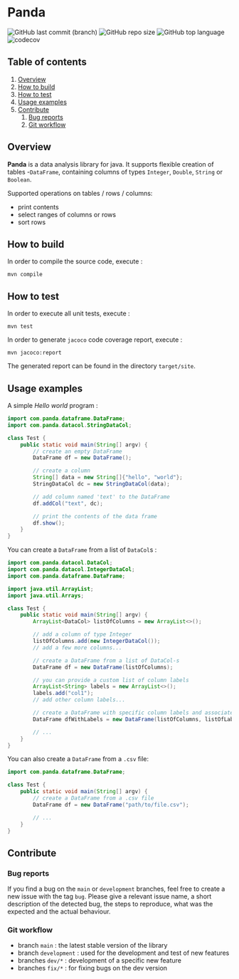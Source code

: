 # Panda

![GitHub last commit (branch)](https://img.shields.io/github/last-commit/etiennereat/projectDevops/main)
![GitHub repo size](https://img.shields.io/github/repo-size/etiennereat/projectDevops)
![GitHub top language](https://img.shields.io/github/languages/top/etiennereat/projectDevops)
![codecov](https://codecov.io/gh/etiennereat/projectDevops/branch/development/graph/badge.svg?token=YRL0FVRI5K)

[comment]: <> ([![codecov]&#40;https://codecov.io/gh/etiennereat/projectDevops/branch/development/graph/badge.svg?token=YRL0FVRI5K&#41;]&#40;https://codecov.io/gh/etiennereat/projectDevops&#41;)

## Table of contents

1. [Overview](#overview)
2. [How to build](#how-to-build)
3. [How to test](#how-to-test)
4. [Usage examples](#usage-examples)
5. [Contribute](#contribute)
    1. [Bug reports](#bug-reports)
    2. [Git workflow](#git-workflow)

## Overview

**Panda** is a data analysis library for java. It supports flexible creation of tables -`DataFrame`, containing columns
of types `Integer`, `Double`, `String` or `Boolean`.

Supported operations on tables / rows / columns:

- print contents
- select ranges of columns or rows
- sort rows

## How to build

In order to compile the source code, execute :

```
mvn compile
```

## How to test

In order to execute all unit tests, execute :

```
mvn test
```

In order to generate `jacoco` code coverage report, execute :

```
mvn jacoco:report
```

The generated report can be found in the directory `target/site`.

## Usage examples

A simple _Hello world_ program :

```java
import com.panda.dataframe.DataFrame;
import com.panda.datacol.StringDataCol;

class Test {
    public static void main(String[] argv) {
        // create an empty DataFrame
        DataFrame df = new DataFrame();

        // create a column
        String[] data = new String[]{"hello", "world"};
        StringDataCol dc = new StringDataCol(data);

        // add column named 'text' to the DataFrame
        df.addCol("text", dc);

        // print the contents of the data frame
        df.show();
    }
}
```

You can create a `DataFrame` from a list of `DataCol`s :

```java
import com.panda.datacol.DataCol;
import com.panda.datacol.IntegerDataCol;
import com.panda.dataframe.DataFrame;

import java.util.ArrayList;
import java.util.Arrays;

class Test {
    public static void main(String[] argv) {
        ArrayList<DataCol> listOfColumns = new ArrayList<>();

        // add a column of type Integer
        listOfColumns.add(new IntegerDataCol());
        // add a few more columns...

        // create a DataFrame from a list of DataCol-s
        DataFrame df = new DataFrame(listOfColumns);

        // you can provide a custom list of column labels
        ArrayList<String> labels = new ArrayList<>();
        labels.add("col1");
        // add other column labels...

        // create a DataFrame with specific column labels and associated data
        DataFrame dfWithLabels = new DataFrame(listOfColumns, listOfLabels);

        // ...
    }
}
```

You can also create a `DataFrame` from a `.csv` file:

```java
import com.panda.dataframe.DataFrame;

class Test {
    public static void main(String[] argv) {
        // create a DataFrame from a .csv file
        DataFrame df = new DataFrame("path/to/file.csv");

        // ...
    }
}
```

## Contribute

### Bug reports

If you find a bug on the `main` or `development` branches, feel free to create a new issue with the tag `bug`. Please
give a relevant issue name, a short description of the detected bug, the steps to reproduce, what was the expected and
the actual behaviour.

### Git workflow

- branch `main` : the latest stable version of the library
- branch `development` : used for the development and test of new features
- branches `dev/*` : development of a specific new feature
- branches `fix/*` : for fixing bugs on the dev version
